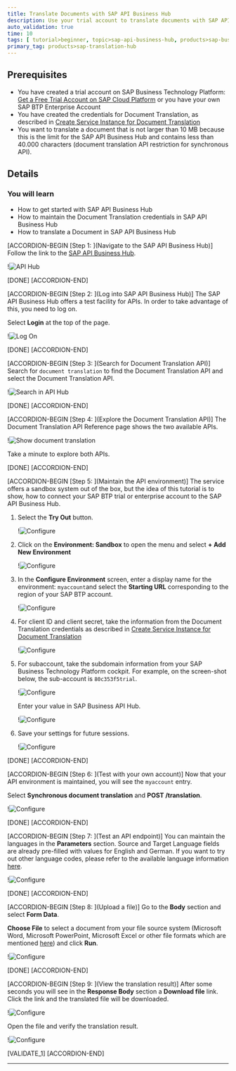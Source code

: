 ```yaml
---
title: Translate Documents with SAP API Business Hub
description: Use your trial account to translate documents with SAP API Business Hub.
auto_validation: true
time: 10
tags: [ tutorial>beginner, topic>sap-api-business-hub, products>sap-business-technology-platform]
primary_tag: products>sap-translation-hub
---
```


## Prerequisites
- You have created a trial account on SAP Business Technology Platform: [Get a Free Trial Account on SAP Cloud Platform](hcp-create-trial-account) or you have your own SAP BTP Enterprise Account
- You have created the credentials for Document Translation, as described in [Create Service Instance for Document Translation](sth-enable-document-translation)
- You want to translate a document that is not larger than 10 MB because this is the limit for the SAP API Business Hub and contains less than 40.000 characters (document translation API restriction for synchronous API).

## Details
### You will learn
 - How to get started with SAP API Business Hub
 - How to maintain the Document Translation credentials in SAP API Business Hub
 - How to translate a Document in SAP API Business Hub

[ACCORDION-BEGIN [Step 1: ](Navigate to the SAP API Business Hub)]
Follow the link to the [SAP API Business Hub](https://api.sap.com/).

!![API Hub](01_API_hub.png)

[DONE]
[ACCORDION-END]

[ACCORDION-BEGIN [Step 2: ](Log into SAP API Business Hub)]
The SAP API Business Hub offers a test facility for APIs. In order to take advantage of this, you need to log on.

Select **Login** at the top of the page.

!![Log On](04_API_hub_log_on.png)

[DONE]
[ACCORDION-END]

[ACCORDION-BEGIN [Step 3: ](Search for Document Translation API)]
Search for `document translation` to find the Document Translation API and select the Document Translation API.

!![Search in API Hub](02_API_hub_search.png)

[DONE]
[ACCORDION-END]


[ACCORDION-BEGIN [Step 4: ](Explore the Document Translation API)]
The Document Translation API Reference page shows the two available APIs.

!![Show document translation](03_API_hub_document.png)

Take a minute to explore both APIs.

[DONE]
[ACCORDION-END]


[ACCORDION-BEGIN [Step 5: ](Maintain the API environment)]
The service offers a sandbox system out of the box, but the idea of this tutorial is to show, how to connect your SAP BTP trial or enterprise account to the SAP API Business Hub.

1. Select the **Try Out** button.

    !![Configure](05_API_hub_configure.png)

2. Click on the **Environment: Sandbox** to open the menu and select **+ Add New Environment**

    !![Configure](05a_API_hub_configure.png)

3. In the **Configure Environment** screen, enter a display name for the environment: `myaccount`and select the **Starting URL** corresponding to the region of your SAP BTP account.

    !![Configure](06_API_hub_configure.png)

4. For client ID and client secret, take the information from the Document Translation credentials as described in [Create Service Instance for Document Translation](sth-enable-document-translation)

    !![Configure](07_API_hub_configure.png)

5. For subaccount, take the subdomain information from your SAP Business Technology Platform cockpit. For example, on the screen-shot below, the sub-account is `80c353f5trial`.

    !![Configure](08a_API_hub_account.png)

    Enter your value in SAP Business API Hub.

    !![Configure](08_API_hub_configure.png)

6. Save your settings for future sessions.

    !![Configure](09_API_hub_configure.png)

[DONE]
[ACCORDION-END]

[ACCORDION-BEGIN [Step 6: ](Test with your own account)]
Now that your API environment is maintained, you will see the `myaccount` entry.

Select **Synchronous document translation** and **POST /translation**.

!![Configure](11_API_hub_try_out.png)


[DONE]
[ACCORDION-END]

[ACCORDION-BEGIN [Step 7: ](Test an API endpoint)]
You can maintain the languages in the **Parameters** section. Source and Target Language fields are already pre-filled with values for English and German. If you want to try out other language codes, please refer to the available language information [here](https://help.sap.com/viewer/9f73362817cd48339dd8a6acba160f7f/Cloud/en-US/6fc2e5ab04a94da4a0c3d0740a9bb2ff.html).

!![Configure](12_API_hub_try_out.png)


[DONE]
[ACCORDION-END]

[ACCORDION-BEGIN [Step 8: ](Upload a file)]
Go to the **Body** section and select **Form Data**.

**Choose File** to select a document from your file source system (Microsoft Word, Microsoft PowerPoint, Microsoft Excel or other file formats which are mentioned [here](https://help.sap.com/viewer/9f73362817cd48339dd8a6acba160f7f/Cloud/en-US/a2dedd7861624a1a82d7ec7ea431a8e4.html)) and click **Run**.

!![Configure](15_API_hub_try_out.png)

[DONE]
[ACCORDION-END]

[ACCORDION-BEGIN [Step 9: ](View the translation result)]
After some seconds you will see in the **Response Body** section a **Download file** link. Click the link and the translated file will be downloaded.

!![Configure](13_API_hub_translation.png)

Open the file and verify the translation result.

!![Configure](14_API_hub_translation.png)

[VALIDATE_1]
[ACCORDION-END]

---

